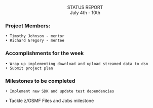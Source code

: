 <p align=center> 
  STATUS REPORT <br>
  July 4th - 10th
 
### Project Members:

	• Timothy Johnson - mentor
	• Richard Gregory - mentee

### Accomplishments for the week

	• Wrap up implementing download and upload streamed data to dsn
	• Submit project plan
	
### Milestones to be completed

	• Implement new SDK and update test dependencies
  • Tackle z/OSMF Files and Jobs milestone
